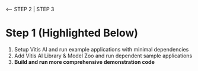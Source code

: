 <-- STEP 2 | STEP 3

# Step 1 (Highlighted Below)

1. Setup Vitis AI and run example applications with minimal dependencies
2. Add Vitis AI Library & Model Zoo and run dependent sample applications
3. **Build and run more comprehensive demonstration code**
